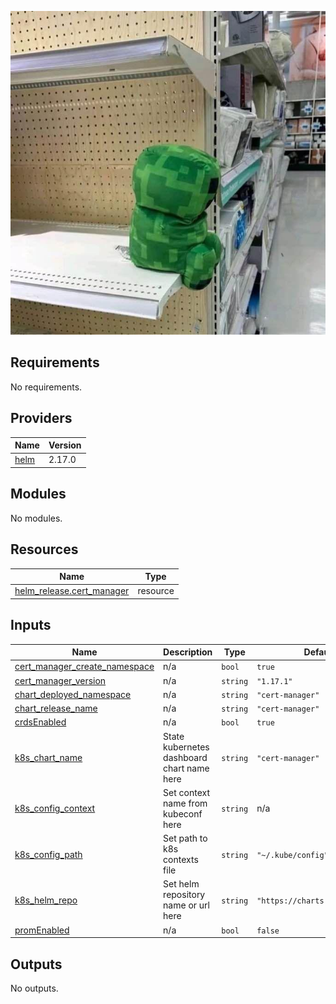 ![sad_kriper](./sad_kriper.jpg)

<!-- BEGIN_TF_DOCS -->
## Requirements

No requirements.

## Providers

| Name | Version |
|------|---------|
| <a name="provider_helm"></a> [helm](#provider\_helm) | 2.17.0 |

## Modules

No modules.

## Resources

| Name | Type |
|------|------|
| [helm_release.cert_manager](https://registry.terraform.io/providers/hashicorp/helm/latest/docs/resources/release) | resource |

## Inputs

| Name | Description | Type | Default | Required |
|------|-------------|------|---------|:--------:|
| <a name="input_cert_manager_create_namespace"></a> [cert\_manager\_create\_namespace](#input\_cert\_manager\_create\_namespace) | n/a | `bool` | `true` | no |
| <a name="input_cert_manager_version"></a> [cert\_manager\_version](#input\_cert\_manager\_version) | n/a | `string` | `"1.17.1"` | no |
| <a name="input_chart_deployed_namespace"></a> [chart\_deployed\_namespace](#input\_chart\_deployed\_namespace) | n/a | `string` | `"cert-manager"` | no |
| <a name="input_chart_release_name"></a> [chart\_release\_name](#input\_chart\_release\_name) | n/a | `string` | `"cert-manager"` | no |
| <a name="input_crdsEnabled"></a> [crdsEnabled](#input\_crdsEnabled) | n/a | `bool` | `true` | no |
| <a name="input_k8s_chart_name"></a> [k8s\_chart\_name](#input\_k8s\_chart\_name) | State kubernetes dashboard chart name here | `string` | `"cert-manager"` | no |
| <a name="input_k8s_config_context"></a> [k8s\_config\_context](#input\_k8s\_config\_context) | Set context name from kubeconf here | `string` | n/a | yes |
| <a name="input_k8s_config_path"></a> [k8s\_config\_path](#input\_k8s\_config\_path) | Set path to k8s contexts file | `string` | `"~/.kube/config"` | no |
| <a name="input_k8s_helm_repo"></a> [k8s\_helm\_repo](#input\_k8s\_helm\_repo) | Set helm repository name or url here | `string` | `"https://charts.jetstack.io"` | no |
| <a name="input_promEnabled"></a> [promEnabled](#input\_promEnabled) | n/a | `bool` | `false` | no |

## Outputs

No outputs.
<!-- END_TF_DOCS -->